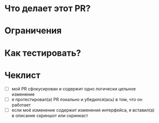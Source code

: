 # Что делает этот PR?

<!-- В этой секции подробно опишите, какие изменения вносит этот PR. Сфокусируйтесь на аспектах важных для пользователя. Если PR содержит изменения интерфейса, вставьте в описание скриншоты и, если надо показать изменения в динамике, видео скринкасты. -->

# Ограничения

<!-- Здесь опишите известные ограничения/недоработки, связанные с этим PR'ом -->

# Как тестировать?

<!-- Инструкции по тестированию для ревьюверов -->

# Чеклист

- [ ] мой PR сфокусирован и содержит одно логически цельное изменение
- [ ] я протестировал(а) PR локально и убедился(ась) в том, что он работает
- [ ] если моё изменение содержит изменения интерфейса, я вставил(а) в описание скриншот или скринкаст
